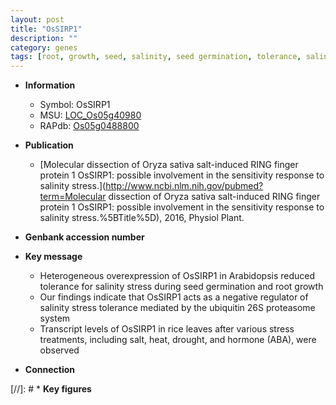 ```yaml
---
layout: post
title: "OsSIRP1"
description: ""
category: genes
tags: [root, growth, seed, salinity, seed germination, tolerance, salinity stress, stress, Ubiquitin, stress tolerance]
---
```


* **Information**  
    + Symbol: OsSIRP1  
    + MSU: [LOC_Os05g40980](http://rice.uga.edu/cgi-bin/ORF_infopage.cgi?orf=LOC_Os05g40980)  
    + RAPdb: [Os05g0488800](https://rapdb.dna.affrc.go.jp/locus/?name=Os05g0488800)  

* **Publication**  
    + [Molecular dissection of Oryza sativa salt-induced RING finger protein 1 OsSIRP1: possible involvement in the sensitivity response to salinity stress.](http://www.ncbi.nlm.nih.gov/pubmed?term=Molecular dissection of Oryza sativa salt-induced RING finger protein 1 OsSIRP1: possible involvement in the sensitivity response to salinity stress.%5BTitle%5D), 2016, Physiol Plant.

* **Genbank accession number**  

* **Key message**  
    + Heterogeneous overexpression of OsSIRP1 in Arabidopsis reduced tolerance for salinity stress during seed germination and root growth
    + Our findings indicate that OsSIRP1 acts as a negative regulator of salinity stress tolerance mediated by the ubiquitin 26S proteasome system
    + Transcript levels of OsSIRP1 in rice leaves after various stress treatments, including salt, heat, drought, and hormone (ABA), were observed

* **Connection**  

[//]: # * **Key figures**  


